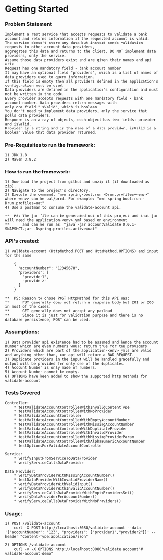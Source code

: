# Getting Started

### Problem Statement

    Implement a rest service that accepts requests to validate a bank account and returns information if the requested account is valid. 
    The service doesn't store any data but instead sends validation requests to other account data providers, 
    aggregates this data and returns to the client. DO NOT implement data providers, only the service. 
    Assume those data providers exist and are given their names and api urls.
    Request has one mandatory field - bank account number.
    It may have an optional field "providers", which is a list of names of data providers used to query information.
    If this field is empty then all providers defined in the application's configuration must be used.
    Data providers are defined in the application's configuration and must not be written in the code. 
    Every provider accepts requests with one mandatory field - bank account number. Data providers return messages with 
    only one field "isValid", which is boolean.
    You don't need to implement data providers, only the service that polls data providers.
    Response is an array of objects, each object has two fields: provider and isValid. 
    Provider is a string and is the name of a data provider, isValid is a boolean value that data provider returned.

### Pre-Requisites to run the framework:

    1) JDK 1.8
    2) Maven 3.8.2

### How to run the framework:

    1) Download the project from github and unzip it (if downloaded as zip).
    2) Navigate to the project's directory.
    3) Execute the command: "mvn spring-boot:run -Drun.profiles=<env>" where <env> can be uat/prod. For example: "mvn spring-boot:run -Drun.profiles=uat"
    4) Use a postman to consume the validate-account api.

    **  PS: The jar file can be generated out of this project and that jar will need the application-<env>.yml based on environment
    **      and can be run as: "java -jar accountValidate-0.0.1-SNAPSHOT.jar -Dspring.profiles.active=uat"

### API's created:

    1) validate-account (HttpMethod.POST and HttpMethod.OPTIONS) and input for the same

        {
          "accountNumber": "12345678",
          "providers": [
            "provider1",
            "provider2"
          ]
        }

    **  PS: Reason to chose POST HttpMethod for this API was:
    **      PUT generally does not return a response body but 201 or 200 in most of the cases.
    **      GET generally does not accept any payload
    **      Since it is just for validation purpose and there is no database persistence, POST can be used.

### Assumptions:

    1) Data provider api existence had to be assumed and hence the account number which are even numbers would return true for the providers
    2) Providers which are part of the application-<env> ymls are valid and anything other than, our api will return a BAD_REQUEST.
    3) Duplicate providers in the input will be handled gracefully and output will be provided for only one of the duplicates.
    4) Account Number is only made of numbers.
    5) Account Number cannot be empty.
    6) OPTIONS have been added to show the supported http methods for validate-account.

### Tests Covered:

    Controller:
        * testValidateAccountControllerWithInvalidContentType
        * testValidateAccountControllerWithNoProvider
        * testValidateAccountController
        * testValidateAccountControllerWithEmptyAccountNumber
        * testValidateAccountControllerWithMissingAccountNumber
        * testValidateAccountControllerWithDuplicateProvider
        * testValidateAccountControllerWithInvalidProvider
        * testValidateAccountControllerWithMissingProviderParam
        * testValidateAccountControllerWithAlphaNumericAccountNumber
        * testOptionsForValidateAccountController

    Service:
        * verifyInputFromServiceToDataProvider
        * verifyServiceCallsDataProvider

    Data Provider:
        * verifyDataProviderWithMissingAccountNumber()
        * testDataProviderWithInvalidProviderName()
        * verifyDataProviderWithValidInput()
        * verifyDataProviderWithInvalidAccountNumber()
        * verifyServiceCallsDataProviderWithEmptyProvidersSet()
        * verifyDataProviderForAccountNumber()
        * verifyServiceCallsDataProviderWithNoProviders()

### Usage:

    1) POST /validate-account
        curl -X POST http://localhost:8080/validate-account --data '{"accountNumber": "123", "providers": ["provider1","provider2"]}' --header "Content-Type:application/json"

    2) OPTIONS /validate-account
        curl -v -X OPTIONS http://localhost:8080/validate-account"# validate-account-demo" 
